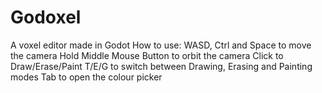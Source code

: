 # Godoxel
A voxel editor made in Godot
How to use:
WASD, Ctrl and Space to move the camera
Hold Middle Mouse Button to orbit the camera
Click to Draw/Erase/Paint
T/E/G to switch between Drawing, Erasing and Painting modes
Tab to open the colour picker
